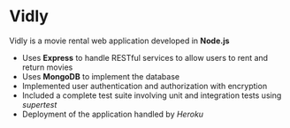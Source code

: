 # Vidly
Vidly is a movie rental web application developed in **Node.js** 

- Uses **Express** to handle RESTful services to allow users to rent and return movies
- Uses **MongoDB** to implement the database
- Implemented user authentication and authorization with encryption
- Included a complete test suite involving unit and integration tests using *supertest*
- Deployment of the application handled by *Heroku*
